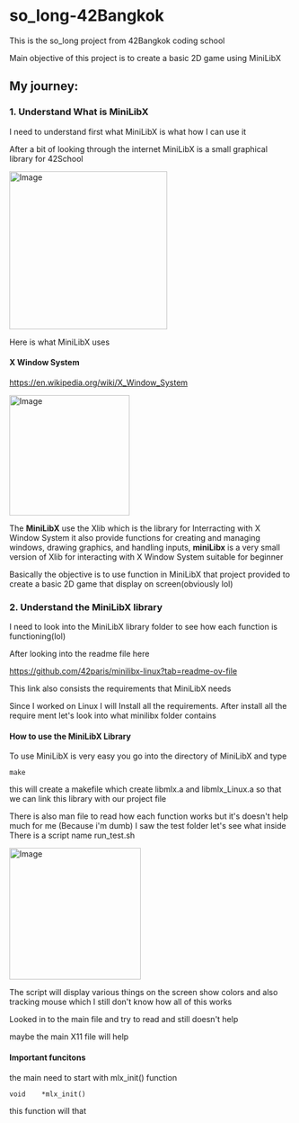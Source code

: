 # so_long-42Bangkok
This is the so_long project from 42Bangkok coding school

Main objective of this project is to create a basic 2D game 
using MiniLibX

## My journey:

### 1. Understand What is **MiniLibX**

I need to understand first what MiniLibX is what how I can use it

After a bit of looking through the internet
MiniLibX is a small graphical library for 42School

<img width="281" alt="Image" src="https://github.com/user-attachments/assets/359bc99c-b1bb-4e2b-9dbf-ed811f0e2979" />

Here is what MiniLibX uses 

  #### X Window System
https://en.wikipedia.org/wiki/X_Window_System

<img width="214" alt="Image" src="https://github.com/user-attachments/assets/d2f00268-658d-4241-835a-dbddfe91bf0b" />

The **MiniLibX** use the Xlib which is the library for Interracting with X Window System
it also provide functions for creating and managing windows, drawing graphics, and handling inputs, 
**miniLibx** is a very small version of Xlib for interacting with X Window System suitable for beginner


Basically the objective is to use function in MiniLibX that project provided to create a basic 2D game that display on screen(obviously lol)

### 2. Understand the **MiniLibX** library

I need to look into the MiniLibX library folder to see how each function is functioning(lol)

After looking into the readme file here

https://github.com/42paris/minilibx-linux?tab=readme-ov-file

This link also consists the requirements that MiniLibX needs

Since I worked on Linux I will Install all the requirements.
After install all the require ment let's look into what minilibx folder contains

#### How to use the MiniLibX Library
To use MiniLibX is very easy you go into the directory of MiniLibX and type

    make

this will create a makefile which create libmlx.a and libmlx_Linux.a so that we can link this library with our project file 

There is also man file to read how each function works but  it's doesn't help much for me 
(Because i'm dumb)
  I saw the test folder let's see what inside
There is a script name run_test.sh 

<img width="234" alt="Image" src="https://github.com/user-attachments/assets/21d95d7a-e268-4042-8ae3-61b9e80bea1d" />

The script will display various things on the screen show colors and also tracking mouse
which I still don't know how all of this works

Looked in to the main file and try to read and still doesn't help

maybe the main X11 file will help

#### Important funcitons

the main need to start with mlx_init() function

    void	*mlx_init()

this function will that 
